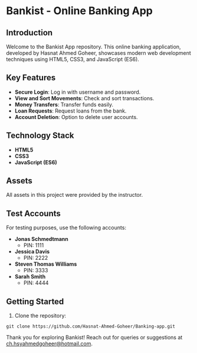 # Bankist - Online Banking App

## Introduction

Welcome to the Bankist App repository. This online banking application, developed by Hasnat Ahmed Goheer, showcases modern web development techniques using HTML5, CSS3, and JavaScript (ES6).

## Key Features

- **Secure Login**: Log in with username and password.
- **View and Sort Movements**: Check and sort transactions.
- **Money Transfers**: Transfer funds easily.
- **Loan Requests**: Request loans from the bank.
- **Account Deletion**: Option to delete user accounts.

## Technology Stack

- **HTML5**
- **CSS3**
- **JavaScript (ES6)**

## Assets

All assets in this project were provided by the instructor.

## Test Accounts

For testing purposes, use the following accounts:

- **Jonas Schmedtmann**
  - PIN: 1111
- **Jessica Davis**
  - PIN: 2222
- **Steven Thomas Williams**
  - PIN: 3333
- **Sarah Smith**
  - PIN: 4444

## Getting Started

1. Clone the repository:
  ```
  git clone https://github.com/Hasnat-Ahmed-Goheer/Banking-app.git
  ```
Thank you for exploring Bankist!
  Reach out for queries or suggestions at [ch.hsyahmedgoheer@hotmail.com](mailto:ch.hsyahmedgoheer@hotmail.com).

<!---
Repository URL: https://github.com/Hasnat-Ahmed-Goheer/Banking-app
--->
